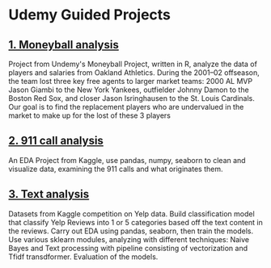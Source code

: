 # Udemy Guided Projects

## [ 1. Moneyball analysis ](https://github.com/irenechang1510/Udemy-projects/tree/main/moneyball)

Project from Undemy's Moneyball Project, written in R, analyze the data of players and salaries from Oakland Athletics. During the 2001–02 offseason, the team lost three key free agents to larger market teams: 2000 AL MVP Jason Giambi to the New York Yankees, outfielder Johnny Damon to the Boston Red Sox, and closer Jason Isringhausen to the St. Louis Cardinals. Our goal is to find the replacement players who are undervalued in the market to make up for the lost of these 3 players

## [2. 911 call analysis](https://github.com/irenechang1510/Udemy-projects/tree/main/911-call)

An EDA Project from Kaggle, use pandas, numpy, seaborn to clean and visualize data, examining the 911 calls and what originates them.

## [3. Text analysis](https://github.com/irenechang1510/Udemy-projects/tree/main/NLP)

Datasets from Kaggle competition on Yelp data. Build classification model that classify Yelp Reviews into 1 or 5 categories based off the text content in the reviews. Carry out EDA using pandas, seaborn, then train the models. Use various sklearn modules, analyzing with  different techniques: Naive Bayes and Text processing with pipeline consisting of vectorization and Tfidf transdformer. Evaluation of the models.
